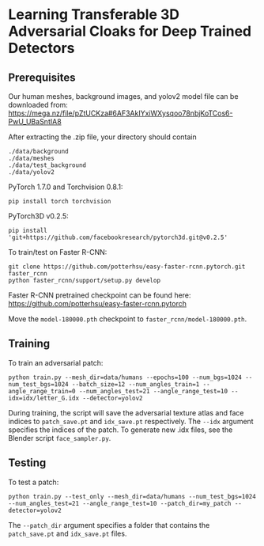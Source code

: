 
# Learning Transferable 3D Adversarial Cloaks for Deep Trained Detectors #

## Prerequisites
Our human meshes, background images, and yolov2 model file can be downloaded from:
https://mega.nz/file/pZtUCKza#6AF3AkIYxiWXysqoo78nbjKoTCos6-PwU_UBaSntIA8

After extracting the .zip file, your directory should contain
```
./data/background
./data/meshes
./data/test_background
./data/yolov2
```

PyTorch 1.7.0 and Torchvision 0.8.1:
```
pip install torch torchvision
```
PyTorch3D v0.2.5:
```
pip install 'git+https://github.com/facebookresearch/pytorch3d.git@v0.2.5'
```

To train/test on Faster R-CNN:
```
git clone https://github.com/potterhsu/easy-faster-rcnn.pytorch.git faster_rcnn
python faster_rcnn/support/setup.py develop
```
Faster R-CNN pretrained checkpoint can be found here:
https://github.com/potterhsu/easy-faster-rcnn.pytorch

Move the `model-180000.pth` checkpoint to `faster_rcnn/model-180000.pth`.

## Training
To train an adversarial patch:
```
python train.py --mesh_dir=data/humans --epochs=100 --num_bgs=1024 --num_test_bgs=1024 --batch_size=12 --num_angles_train=1 --angle_range_train=0 --num_angles_test=21 --angle_range_test=10 --idx=idx/letter_G.idx --detector=yolov2
```
During training, the script will save the adversarial texture atlas and face indices to `patch_save.pt` and `idx_save.pt` respectively. The `--idx` argument specifies the indices of the patch. To generate new .idx files, see the Blender script `face_sampler.py`.

## Testing
To test a patch:
```
python train.py --test_only --mesh_dir=data/humans --num_test_bgs=1024 --num_angles_test=21 --angle_range_test=10 --patch_dir=my_patch --detector=yolov2
```
The `--patch_dir` argument specifies a folder that contains the `patch_save.pt` and `idx_save.pt` files. 
